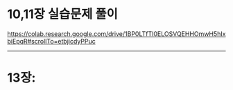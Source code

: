 # 10,11장 실습문제 풀이
https://colab.research.google.com/drive/1BP0LTfTI0ELOSVQEHHOmwH5hIxbiEpqR#scrollTo=etbjicdyPPuc

--------
# 13장: 
